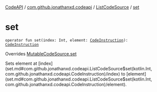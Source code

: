 [CodeAPI](../../index.md) / [com.github.jonathanxd.codeapi](../index.md) / [ListCodeSource](index.md) / [set](.)

# set

`operator fun set(index: Int, element: `[`CodeInstruction`](../-code-instruction.md)`): `[`CodeInstruction`](../-code-instruction.md)

Overrides [MutableCodeSource.set](../-mutable-code-source/set.md)

Sets element at [index](set.md#com.github.jonathanxd.codeapi.ListCodeSource$set(kotlin.Int, com.github.jonathanxd.codeapi.CodeInstruction)/index) to [element](set.md#com.github.jonathanxd.codeapi.ListCodeSource$set(kotlin.Int, com.github.jonathanxd.codeapi.CodeInstruction)/element).

